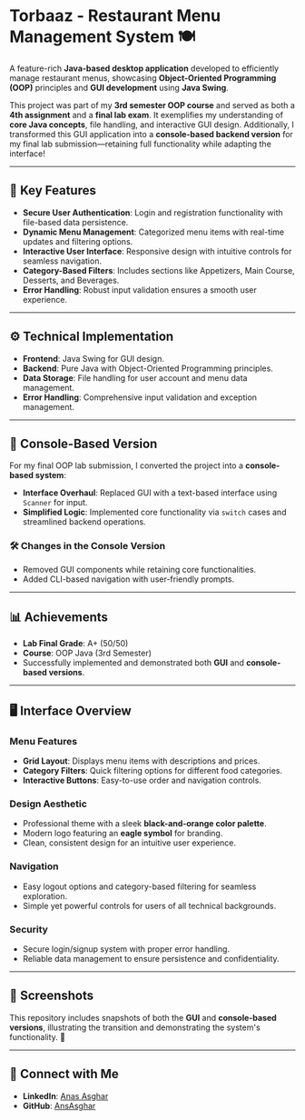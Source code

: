 # Torbaaz - Restaurant Menu Management System 🍽️

A feature-rich **Java-based desktop application** developed to efficiently manage restaurant menus, showcasing **Object-Oriented Programming (OOP)** principles and **GUI development** using **Java Swing**.

This project was part of my **3rd semester OOP course** and served as both a **4th assignment** and a **final lab exam**. It exemplifies my understanding of **core Java concepts**, file handling, and interactive GUI design. Additionally, I transformed this GUI application into a **console-based backend version** for my final lab submission—retaining full functionality while adapting the interface!

---

## 🌟 Key Features
- **Secure User Authentication**: Login and registration functionality with file-based data persistence.
- **Dynamic Menu Management**: Categorized menu items with real-time updates and filtering options.
- **Interactive User Interface**: Responsive design with intuitive controls for seamless navigation.
- **Category-Based Filters**: Includes sections like Appetizers, Main Course, Desserts, and Beverages.
- **Error Handling**: Robust input validation ensures a smooth user experience.

---

## ⚙️ Technical Implementation
- **Frontend**: Java Swing for GUI design.
- **Backend**: Pure Java with Object-Oriented Programming principles.
- **Data Storage**: File handling for user account and menu data management.
- **Error Handling**: Comprehensive input validation and exception management.

---

## 🔄 Console-Based Version
For my final OOP lab submission, I converted the project into a **console-based system**:
- **Interface Overhaul**: Replaced GUI with a text-based interface using `Scanner` for input.
- **Simplified Logic**: Implemented core functionality via `switch` cases and streamlined backend operations.

### 🛠️ Changes in the Console Version
- Removed GUI components while retaining core functionalities.
- Added CLI-based navigation with user-friendly prompts.

---

## 📊 Achievements
- **Lab Final Grade**: A+ (50/50)
- **Course**: OOP Java (3rd Semester)
- Successfully implemented and demonstrated both **GUI** and **console-based versions**.

---

## 🖥️ Interface Overview

### **Menu Features**
- **Grid Layout**: Displays menu items with descriptions and prices.
- **Category Filters**: Quick filtering options for different food categories.
- **Interactive Buttons**: Easy-to-use order and navigation controls.

### **Design Aesthetic**
- Professional theme with a sleek **black-and-orange color palette**.
- Modern logo featuring an **eagle symbol** for branding.
- Clean, consistent design for an intuitive user experience.

### **Navigation**
- Easy logout options and category-based filtering for seamless exploration.
- Simple yet powerful controls for users of all technical backgrounds.

### **Security**
- Secure login/signup system with proper error handling.
- Reliable data management to ensure persistence and confidentiality.

---

## 📸 Screenshots
This repository includes snapshots of both the **GUI** and **console-based versions**, illustrating the transition and demonstrating the system's functionality. 🚀

---

## 🔗 Connect with Me
- **LinkedIn**: [Anas Asghar](https://www.linkedin.com/in/anas-asghar-aa7575202/)
- **GitHub**: [AnsAsghar](https://github.com/AnsAsghar)
